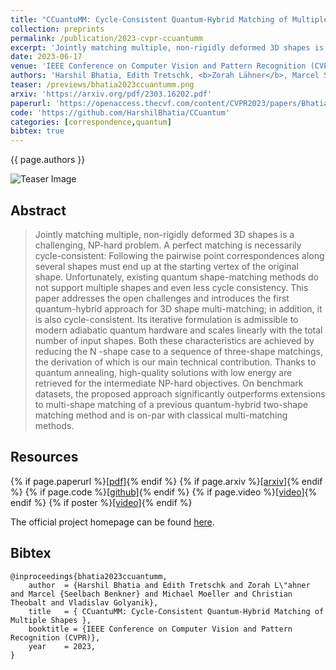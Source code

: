 ```yaml
---
title: "CCuantuMM: Cycle-Consistent Quantum-Hybrid Matching of Multiple Shapes"
collection: preprints
permalink: /publication/2023-cvpr-ccuantumm
excerpt: 'Jointly matching multiple, non-rigidly deformed 3D shapes is a challenging, N P-hard problem. A perfect matching is necessarily cycle-consistent: Following the pairwise point correspondences along several shapes must end up at the starting vertex of the original shape. Unfortunately, existing quantum shape-matching methods do not support multiple shapes and even less cycle consistency. This paper addresses the open challenges and introduces the first quantum-hybrid approach for 3D shape multi-matching; in addition, it is also cycle-consistent. Its iterative formulation is admissible to modern adiabatic quantum hardware and scales linearly with the total number of input shapes. Both these characteristics are achieved by reducing the N -shape case to a sequence of three-shape matchings, the derivation of which is our main technical contribution. Thanks to quantum annealing, high-quality solutions with low energy are retrieved for the intermediate NP-hard objectives. On benchmark datasets, the proposed approach significantly outperforms extensions to multi-shape matching of a previous quantum-hybrid two-shape matching method and is on-par with classical multi-matching methods.  '
date: 2023-06-17
venue: 'IEEE Conference on Computer Vision and Pattern Recognition (CVPR)'
authors: 'Harshil Bhatia, Edith Tretschk, <b>Zorah Lähner</b>, Marcel Seelbach Benkner, Michael Moeller, Christian Theobalt, Vladislav Golyanik'
teaser: /previews/bhatia2023ccuantumm.png
arxiv: 'https://arxiv.org/pdf/2303.16202.pdf'
paperurl: 'https://openaccess.thecvf.com/content/CVPR2023/papers/Bhatia_CCuantuMM_Cycle-Consistent_Quantum-Hybrid_Matching_of_Multiple_Shapes_CVPR_2023_paper.pdf'
code: 'https://github.com/HarshilBhatia/CCuantum'
categories: [correspondence,quantum]
bibtex: true
---
```


{{ page.authors }}

<img class="pub_teaser" src="../images/previews/bhatia2023ccuantumm.png" alt="Teaser Image" title="teaser" />

## Abstract

> Jointly matching multiple, non-rigidly deformed 3D shapes is a challenging, NP-hard problem. A perfect matching is necessarily cycle-consistent: Following the pairwise point correspondences along several shapes must end up at the starting vertex of the original shape. Unfortunately, existing quantum shape-matching methods do not support multiple shapes and even less cycle consistency. This paper addresses the open challenges and introduces the first quantum-hybrid approach for 3D shape multi-matching; in addition, it is also cycle-consistent. Its iterative formulation is admissible to modern adiabatic quantum hardware and scales linearly with the total number of input shapes. Both these characteristics are achieved by reducing the N -shape case to a sequence of three-shape matchings, the derivation of which is our main technical contribution. Thanks to quantum annealing, high-quality solutions with low energy are retrieved for the intermediate NP-hard objectives. On benchmark datasets, the proposed approach significantly outperforms extensions to multi-shape matching of a previous quantum-hybrid two-shape matching method and is on-par with classical multi-matching methods. 

## Resources

{% if page.paperurl %}<a href=" {{ page.paperurl }} ">[pdf]</a>{% endif %} {% if page.arxiv %}<a href=" {{ page.arxiv }} ">[arxiv]</a>{% endif %} {% if page.code %}<a href=" {{ page.code }} ">[github]</a>{% endif %} {% if page.video %}<a href=" {{ page.video }} ">[video]</a>{% endif %} {% if poster %}<a href=" {{ page.poster }} ">[video]</a>{% endif %}

The official project homepage can be found [here](https://4dqv.mpi-inf.mpg.de/CCuantuMM/).


## Bibtex

    @inproceedings{bhatia2023ccuantumm,
        author 	= {Harshil Bhatia and Edith Tretschk and Zorah L\"ahner and Marcel {Seelbach Benkner} and Michael Moeller and Christian Theobalt and Vladislav Golyanik},
        title 	= { CCuantuMM: Cycle-Consistent Quantum-Hybrid Matching of Multiple Shapes },
        booktitle = {IEEE Conference on Computer Vision and Pattern Recognition (CVPR)},
        year 	= 2023,
    }
